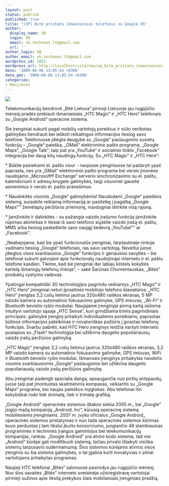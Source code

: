 ```yaml
---
layout: post
status: publish
published: true
title: "(SP) Bitė pristato išmaniuosius telefonus su Google OS"
author:
  display_name: SB
  login: SB
  email: sb.technews.lt@gmail.com
  url: ''
author_login: SB
author_email: sb.technews.lt@gmail.com
wordpress_id: 3851
wordpress_url: http://localhost/site/new/sp_bite_pristato_ismaniuosius_telefonus_su_google_os_/
date: '2009-08-06 13:05:54 +0300'
date_gmt: '2009-08-06 13:05:54 +0300'
categories:
- Naujienos
---
```

<div class="imgright"><img src="http://www.part.lt/img/3691e80ca20215bbe664bf83e4e6608c685.jpg"  /></div>
<p>Telekomunikacijų  bendrovė „Bitė Lietuva“ pirmoji Lietuvoje jau rugpjūčio mėnesį pradės prekiauti išmaniaisiais „HTC Magic“ ir „HTC Hero“ telefonais su „Google Android“ operacine sistema.  </p>
<p>Šie įrenginiai sukurti pagal mobilių vartotojų poreikius ir siūlo neribotas galimybes bendrauti bei ieškoti reikalingos informacijos tiesiog savo telefone. Telefonuose įdiegta daugybė su „Google“ paslaugomis susietų funkcijų – „Google“ paieška, „GMail“ elektroninio pašto programa, „Google Maps“, „Google Talk“, taip pat yra „YouTube“ ir socialinio tinklo „Facebook“ integracija bei daug kitų naudingų funkcijų. Su „HTC Magic“ ir „HTC Hero“: </p>
<p>* Būkite pasiekiami el. paštu visur - naujuose įrenginiuose tai padaryti ypač paprasta, nes yra „GMail“ elektroninio pašto programa bei verslo įmonėse naudojamo „Microsoft® Exchange“ serverio sinchronizavimo su el. paštu, kalendoriumi ir adresų knygele galimybės, taigi visuomet gausite asmeninius ir verslo el. pašto pranešimus.</p>
<p>* Naudokitės visomis „Google“ galimybėmis! Naudodami „Google“ paieškos sistemą, suraskite reikiamą informaciją ar pasitelkę į pagalbą „Google Maps“™ žemėlapių peržiūros priemonę, nuodugniai ištirkite visą rajoną.</p>
<p>* Įamžinkite ir dalinkitės - su pažangia vaizdo įrašymo funkcija įamžinkite rūpimas akimirkas ir tiesiai iš savo telefono siųskite vaizdo įrašą el. paštu, MMS arba tiesiog paskelbkite savo naująjį šedevrą „YouTube“™ ar „Facebook“.</p>
<p>„Neabejojame, kad šie ypač funkcionalūs įrenginiai, tarptautinėje rinkoje vadinami tiesiog „Google“ telefonais, ras savo vartotoją. Neveltui juose įdiegtos visos svarbiausios „Google“ funkcijos ir geriausios savybės – šie telefonai sukurti galvojant apie funkcionalų naudojimąsi internetu ir el. paštu telefone kasdien. Tikime, kad šie įrenginiai dar labiau kilstels kokybės kartelę išmaniųjų telefonų rinkoje“, – sakė Šarūnas Chomentauskas, „Bitės“ produktų vystymo vadovas.  </p>
<p>Ypatingai kompaktiški 3G technologijos pagrindu veikiantys „HTC Magic“ ir „HTC Hero“ įrenginiai neturi įprastinės mobiliojo telefono klaviatūros. „HTC Hero“ įrengtas 3,2 colių lietimui jautrus 320x480 raiškos ekranas, 5 MP vaizdo kamera su automatinio fokusavimo galimybe, GPS imtuvas, „Wi-Fi“ ir Bluetooth bevielio ryšio moduliai. Naujajame įrenginyje pirmą kartą siūloma intuityvi vartotojo sąsaja „HTC Sense“, kuri grindžiama trimis pagrindiniais principais: galimybė įrenginį pritaikyti individualiems poreikiams, paprastas būtinos informacijos pateikimas ir novatoriškas požiūris į įprastas telefonų funkcijas. Svarbu pabrėti, kad HTC Hero įrenginys leidžia naršyti interneto puslapius su „Flash“ technologija bei užtikrina daugelio populiariausių vaizdo įrašų peržiūros galimybę.   </p>
<p>„HTC Magic“ įrengtas 3,2 colių lietimui jautrus 320x480 raiškos ekranas, 3,2 MP vaizdo kamera su automatinio fokusavimo galimybe, GPS imtuvas, WiFi ir Bluetooth bevielio ryšio moduliai. Išmanusis įrenginys pritaikytas naudotis visomis svarbiausiomis „Google“ paslaugomis bei užtikrina daugelio populiariausių vaizdo įrašų peržiūros galimybę. </p>
<p>Abu įrenginiai padengti specialia danga, apsaugančia nuo pirštų antspaudų, juose taip pat įmontuotas skaitmeninis kompasas, veikiantis su „Google Maps“ programa, bei naujas paieškos mygtukas. Abu telefonai itin kokybiškai rodo tiek dvimatę, tiek ir trimatę grafiką.  </p>
<p>„Google Android” operacinės sistemos ištakos siekia 2005 m., kai „Google” įsigijo mažą kompaniją „Android, Inc”, kūrusią operacinę sistemą mobiliesiems įrenginiams. 2007 m. įvyko oficialus „Google Android„ operacinės sistemos pristatymas ir nuo tada operacinės sistemos kūrimas buvo perduotas į tam tikslui įkurto konsorciumo, jungiančio 48 stambiausias programinės ir techninės įrangos gamintojus bei telekomunikacijų kompanijas, rankas. „Google Android” yra atviro kodo sistema, tad visi „Android“ kūrėjai gali modifikuoti sistemą, tačiau privalo išlaikyti visiška sistemų tarpusavio suderinamumą. Šios sistemos kūrėjams atviros visos  įrenginio su šia sistema galimybės, o tai įgalina kurti inovatyvias ir pilnai vartotojams pritaikytas programas. </p>
<p>Naujieji HTC telefonai „Bitės“ salonuose pasirodys jau rugpjūčio mėnesį. Nuo šios savaitės „Bitės“ interneto svetainėje užsiregistravę vartotojai pirmieji sužinos apie tikslią prekybos šiais mobiliaisiais įrenginiais pradžią.<br />
 </p>
